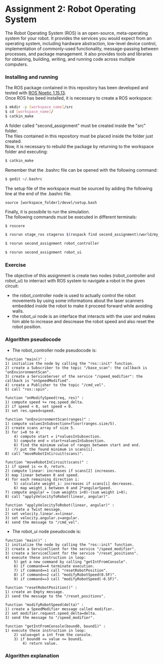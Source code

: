 # Assignment 2: Robot Operating System

The Robot Operating System (ROS) is an open-source, meta-operating system for your robot. It provides the services you would expect from an operating system, including hardware abstraction, low-level device control, implementation of commonly-used functionality, message-passing between processes, and package management. It also provides tools and libraries for obtaining, building, writing, and running code across multiple computers.

### Installing and running

The ROS package contained in this repository has been developed and tested with [ROS Noetic 1.15.13](http://wiki.ros.org/noetic/Installation).</br>
Once ROS has beed installed, it is necessary to create a ROS workspace:

```bash
$ mkdir -p [workspace_name]/src
$ cd [workspace_name]/
$ catkin_make
```

A folder called "second_assignment" must be created inside the "src" folder.</br>
The files contained in this repository must be placed inside the folder just created.</br>
Now, it is necessary to rebuild the package by returning to the workspace folder and executing:

```bash
$ catkin_make
```

Remember that the .bashrc file can be opened with the following command:

```bash
$ gedit ~/.bashrc
```

The setup file of the workspace must be sourced by adding the following line at the end of the .bashrc file.

```
source [workspace_folder]/devel/setup.bash
```

Finally, it is possibile to run the simulation.</br>
The following commands must be executed in different terminals:

```bash
$ roscore
```
```bash
$ rosrun stage_ros stageros $(rospack find second_assignment)/world/my_world.world
```
```bash
$ rosrun second_assignment robot_controller
```
```bash
$ rosrun second_assignment robot_ui
```

### Exercise
The objective of this assignment is create two nodes (robot\_controller and robot\_ui) to interract with ROS system to navigate a robot in the given circuit:</br>
- the robot\_controller node is used to actually control the robot movements by using some informations about the laser scanners embedded inside the robot to make it proceed forward while avoiding walls.
- the robot\_ui node is an interface that interacts with the user and makes him able to increase and descrease the robot speed and also reset the robot position.

### Algorithm pseudocode
- The robot\_controller node pseudocode is:
```
function "main()" :
1) initialize the node by calling the "ros::init" function.
2) create a Subscriber to the topic "/base_scan": the callback is "onEnvinronmentScan".
3) create a ServiceServer of the service "/speed_modifier": the callback is "onSpeedModified".
4) create a Publisher to the topic "/cmd_vel".
5) call "ros::spin".
```
```
function "onModifySpeed(req, res)" :
1) compute speed += req.speed_delta.
2) if speed < 0, set speed = 0.
3) set res.speed=speed.
```
```
function "onEnvinronmentScan(ranges)" :
1) compute valuesInSubsection=floor(ranges.size/5).
2) create scans array of size 5.
3) for i=0 to 4:
    4) compute start = i*valuesInSubsection.
    5) compute end = start+valuesInSubsection.
    6) find the minimum value of ranges between start and end.
    7) put the found minimum in scans[i].
8) call "moveRobotInCircuit(scans)".
```
```
function "moveRobotInCircuit(scans)" :
1) if speed is <= 0, return.
2) compute linear: increases if scans[2] increases.
3) map linear between 0 and speed.
4) for each remaining direction i:
    5) calculate weight_i: increases if scans[i] decreases.
    6) map weight_i between 0 and 2*angularSpeed.
7) compute angular = (sum weights i<0)-(sum weight i>0);
8) call "applyVelocityToRobot(linear, angular)".
```

```
function "applyVelocityToRobot(linear, angular)" :
1) create a Twist message.
2) set velocity.linear.x=linear.
3) set velocity.angular.z=angular.
4) send the message to "/cmd_vel".
```
- The robot\_ui node pseudocode is:
```
function "main()" :
1) initialize the node by calling the "ros::init" function.
2) create a ServiceClient for the service "/speed_modifier".
3) create a ServiceClient for the service "/reset_positions".
4) execute these instruction in loop:
    5) get a new command by calling "getIntFromConsole".
    6) if command==4 terminate execution.
    7) if command==1 call "resetRobotPosition".
    8) if command==2 call "modifyRobotSpeed(0.5F)".
    9) if command==3 call "modifyRobotSpeed(-0.5F)".
```
```
function "resetRobotPosition()" :
1) create an Empty message.
2) send the message to the "/reset_positions".
```
```
function "modifyRobotSpeed(delta)" :
1) create a SpeedModifier message called modifier.
2) set modifier.request.speed_delta=delta.
3) send the message to "/speed_modifier".
```
```
function "getIntFromConsole(bound0, bound1)" :
1) execute these instruction in loop:
    2) value=get a int from the console.
    3) if bound0 <= value <= bound1.
        4) return value.
```

### Algorithm explanation

